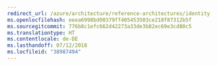 ```yaml
---
redirect_url: /azure/architecture/reference-architectures/identity
ms.openlocfilehash: eeea6998bd00379ff405453503ce218f87312b5f
ms.sourcegitcommit: 776b8c1efc662d42273a33de3b82ec69e3cd80c5
ms.translationtype: HT
ms.contentlocale: de-DE
ms.lasthandoff: 07/12/2018
ms.locfileid: "38987494"
---
```

